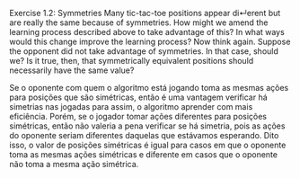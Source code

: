 Exercise 1.2: Symmetries Many tic-tac-toe positions appear di↵erent but are really
the same because of symmetries. How might we amend the learning process described
above to take advantage of this? In what ways would this change improve the learning
process? Now think again. Suppose the opponent did not take advantage of symmetries.
In that case, should we? Is it true, then, that symmetrically equivalent positions should
necessarily have the same value?

Se o oponente com quem o algoritmo está jogando toma as mesmas ações para posições que são simétricas, então
é uma vantagem verificar há simetrias nas jogadas para assim, o algoritmo aprender com mais eficiência. Porém, se 
o jogador tomar ações diferentes para posições simétricas, então não valeria a pena verificar se há simetria, pois as ações
do oponente seriam diferentes daquelas que estávamos esperando. Dito isso, o valor de posições simétricas é igual para casos em que
o oponente toma as mesmas ações simétricas e diferente em casos que o oponente não toma a mesma ação simétrica.